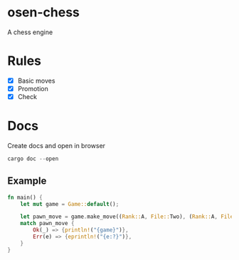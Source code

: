 # osen-chess
A chess engine

# Rules

- [x] Basic moves
- [x] Promotion
- [x] Check

# Docs

Create docs and open in browser

```rust
cargo doc --open
```


## Example

```rust
fn main() {
    let mut game = Game::default();

    let pawn_move = game.make_move((Rank::A, File::Two), (Rank::A, File::Four));
    match pawn_move {
        Ok(_) => {println!("{game}")},
        Err(e) => {eprintln!("{e:?}")},
    }
}
```
